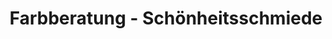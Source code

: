 ---
title: "Farbberatung - Schönheitsschmiede"
url: /kumberg/farbberatung-schoenheitsschmiede/
shop: Kosmetik
---
